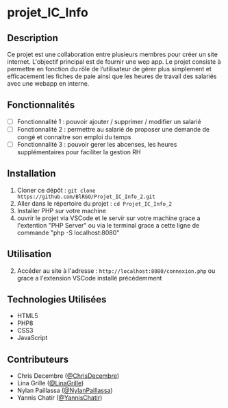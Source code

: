 # projet_IC_Info

## Description

Ce projet est une collaboration entre plusieurs membres pour créer un site internet. L'objectif principal est de fournir une wep app. Le projet consiste à permettre en fonction du rôle de l’utilisateur de gérer plus simplement et efficacement les fiches de paie ainsi que les heures de travail des salariés avec une webapp en interne.

## Fonctionnalités

- [ ] Fonctionnalité 1 : pouvoir ajouter / supprimer / modifier un salarié
- [ ] Fonctionnalité 2 : permettre au salarié de proposer une demande de congé et connaitre son emploi du temps
- [ ] Fonctionnalité 3 : pouvoir gerer les abcenses, les heures supplémentaires pour faciliter la gestion RH

## Installation

1. Cloner ce dépôt : `git clone https://github.com/BlRGO/Projet_IC_Info_2.git`
2. Aller dans le répertoire du projet : `cd Projet_IC_Info_2`
3. Installer PHP sur votre machine
4. ouvrir le projet via VSCode et le servir sur votre machine grace a l'extention "PHP Server" ou via le terminal grace a cette ligne de commande "php -S localhost:8080"

## Utilisation

2. Accéder au site à l'adresse : `http://localhost:8080/connexion.php` ou grace a l'extension VSCode installé précédemment

## Technologies Utilisées

- HTML5
- PHP8
- CSS3
- JavaScript

## Contributeurs

- Chris Decembre ([@ChrisDecembre](https://github.com/ChrisDcbr))
- Lina Grille ([@LinaGrille](https://github.com/LinaGR07))
- Nylan Paillassa ([@NylanPaillassa](https://github.com/Nylan01))
- Yannis Chatir ([@YannisChatir](https://github.com/BlRGO))